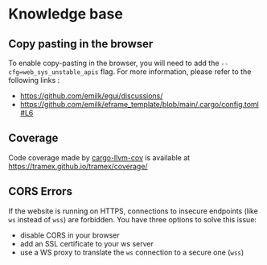 # Knowledge base

## Copy pasting in the browser

To enable copy-pasting in the browser, you will need to add the `--cfg=web_sys_unstable_apis` flag. For more information, please refer to the following links :

- <https://github.com/emilk/egui/discussions/>
- <https://github.com/emilk/eframe_template/blob/main/.cargo/config.toml#L6>

## Coverage

Code coverage made by [cargo-llvm-cov](https://github.com/taiki-e/cargo-llvm-cov) is available at <https://tramex.github.io/tramex/coverage/>

## CORS Errors

If the website is running on HTTPS, connections to insecure endpoints (like `ws` instead of `wss`) are forbidden. You have three options to solve this issue:

- disable CORS in your browser
- add an SSL certificate to your ws server
- use a WS proxy to translate the `ws` connection to a secure one (`wss`)
